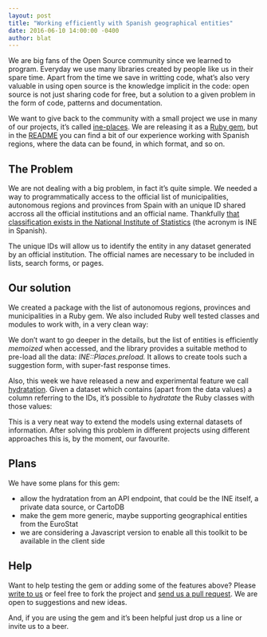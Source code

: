 ```yaml
---
layout: post
title: "Working efficiently with Spanish geographical entities"
date: 2016-06-10 14:00:00 -0400
author: blat
---
```

We are big fans of the Open Source community since we learned to program. Everyday we use many libraries created by people like us in their spare time. Apart from the time we save in writting code, what’s also very valuable in using open source is the knowledge implicit in the code: open source is not just sharing code for free, but a solution to a given problem in the form of code, patterns and documentation.

We want to give back to the community with a small project we use in many of our projects, it’s called [ine-places](http://populatetools.github.io/ine-places/). We are releasing it as a [Ruby gem](https://rubygems.org/gems/ine-places), but in the [README](https://github.com/PopulateTools/ine-places#ine-places-gem) you can find a bit of our experience working with Spanish regions, where the data can be found, in which format, and so on.

## The Problem

We are not dealing with a big problem, in fact it’s quite simple. We needed a way to programmatically access to the official list of municipalities, autonomous regions and provinces from Spain with an unique ID shared accross all the official institutions and an official name. Thankfully [that classification exists in the National Institute of Statistics](http://www.ine.es/daco/daco42/codmun/codmun11/11codmunmapa.htm) (the acronym is INE in Spanish).

The unique IDs will allow us to identify the entity in any dataset generated by an official institution. The official names are necessary to be included in lists, search forms, or pages.

## Our solution

We created a package with the list of autonomous regions, provinces and municipalities in a Ruby gem. We also included Ruby well tested classes and modules to work with, in a very clean way:

<script src="https://gist.github.com/ferblape/46a2e591f117d966ef72da49e0cf3570.js"></script>

We don’t want to go deeper in the details, but the list of entities is efficiently _memoized_ when accessed, and the library provides a suitable method to pre-load all the data: _INE::Places.preload._ It allows to create tools such a suggestion form, with super-fast response times.

Also, this week we have released a new and experimental feature we call [hydratation](https://github.com/PopulateTools/ine-places#hydratating-models-with-data-experimental-feature). Given a dataset which contains (apart from the data values) a column referring to the IDs, it’s possible to _hydratate_ the Ruby classes with those values:

<script src="https://gist.github.com/ferblape/0ecec41680f898d211fc8bcaeb025429.js"></script>

This is a very neat way to extend the models using external datasets of information. After solving this problem in different projects using different approaches this is, by the moment, our favourite.

## Plans

We have some plans for this gem:

- allow the hydratation from an API endpoint, that could be the INE itself, a private data source, or CartoDB
- make the gem more generic, maybe supporting geographical entities from the EuroStat
- we are considering a Javascript version to enable all this toolkit to be available in the client side

## Help

Want to help testing the gem or adding some of the features above? Please [write to us](mailto:lets@populate.tools/) or feel free to fork the project and [send us a pull request](https://github.com/PopulateTools/ine-places#contributing). We are open to suggestions and new ideas.

And, if you are using the gem and it’s been helpful just drop us a line or invite us to a beer.
